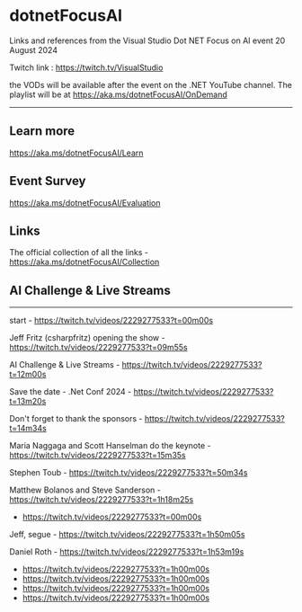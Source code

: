 # dotnetFocusAI
Links and references from the Visual Studio Dot NET Focus on AI event 20 August 2024


Twitch link : https://twitch.tv/VisualStudio

the VODs will be available after the event on the .NET YouTube channel. The playlist will be at https://aka.ms/dotnetFocusAI/OnDemand

___

## Learn more
https://aka.ms/dotnetFocusAI/Learn

## Event Survey
https://aka.ms/dotnetFocusAI/Evaluation

## Links
The official collection of all the links - https://aka.ms/dotnetFocusAI/Collection

## AI Challenge & Live Streams

---

start - https://twitch.tv/videos/2229277533?t=00m00s

Jeff Fritz (csharpfritz) opening the show - https://twitch.tv/videos/2229277533?t=09m55s

  AI Challenge & Live Streams - https://twitch.tv/videos/2229277533?t=12m00s
 
 Save the date - .Net Conf 2024 - https://twitch.tv/videos/2229277533?t=13m20s

Don't forget to thank the sponsors - https://twitch.tv/videos/2229277533?t=14m34s

Maria Naggaga and Scott Hanselman do the keynote - https://twitch.tv/videos/2229277533?t=15m35s

Stephen Toub - https://twitch.tv/videos/2229277533?t=50m34s

Matthew Bolanos and Steve Sanderson - https://twitch.tv/videos/2229277533?t=1h18m25s
- https://twitch.tv/videos/2229277533?t=00m00s

Jeff, segue - https://twitch.tv/videos/2229277533?t=1h50m05s

Daniel Roth - https://twitch.tv/videos/2229277533?t=1h53m19s


- https://twitch.tv/videos/2229277533?t=1h00m00s
- https://twitch.tv/videos/2229277533?t=1h00m00s
- https://twitch.tv/videos/2229277533?t=1h00m00s
- https://twitch.tv/videos/2229277533?t=1h00m00s


